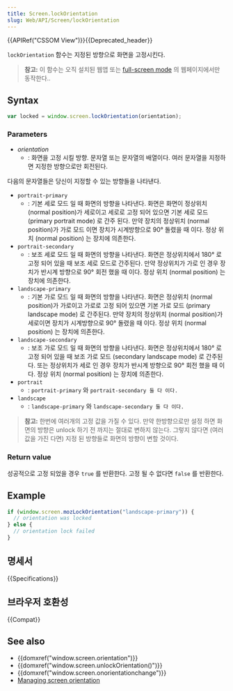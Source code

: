 ```yaml
---
title: Screen.lockOrientation
slug: Web/API/Screen/lockOrientation
---
```


{{APIRef("CSSOM View")}}{{Deprecated_header}}

`lockOrientation` 함수는 지정된 방향으로 화면을 고정시킨다.

> **참고:** 이 함수는 오직 설치된 웹앱 또는 [full-screen mode](/ko/docs/Web/Guide/DOM/Using_full_screen_mode) 의 웹페이지에서만 동작한다..

## Syntax

```js
var locked = window.screen.lockOrientation(orientation);
```

### Parameters

- _orientation_
  - : 화면을 고정 시킬 방향. 문자열 또는 문자열의 배열이다. 여러 문자열을 지정하면 지정한 방향으로만 회전된다.

다음의 문자열들은 당신이 지정할 수 있는 방향들을 나타낸다.

- `portrait-primary`
  - : 기본 세로 모드 일 때 화면의 방향을 나타낸다. 화면은 화면이 정상위치 (normal position)가 세로이고 세로로 고정 되어 있으면 기본 세로 모드 (primary portrait mode) 로 간주 된다. 만약 장치의 정상위치 (normal position)가 가로 모드 이면 장치가 시계방향으로 90° 돌렸을 때 이다. 정상 위치 (normal position) 는 장치에 의존한다.
- `portrait-secondary`
  - : 보조 세로 모드 일 때 화면의 방향을 나타낸다. 화면은 정상위치에서 180° 로 고정 되어 있을 때 보조 세로 모드로 간주된다. 만약 정상위치가 가로 인 경우 장치가 반시계 방향으로 90° 회전 했을 때 이다. 정상 위치 (normal position) 는 장치에 의존한다.
- `landscape-primary`
  - : 기본 가로 모드 일 때 화면의 방향을 나타낸다. 화면은 정상위치 (normal position)가 가로이고 가로로 고정 되어 있으면 기본 가로 모드 (primary landscape mode) 로 간주된다. 만약 장치의 정상위치 (normal position)가 세로이면 장치가 시계방향으로 90° 돌렸을 때 이다. 정상 위치 (normal position) 는 장치에 의존한다.
- `landscape-secondary`
  - : 보조 가로 모드 일 때 화면의 방향을 나타낸다. 화면은 정상위치에서 180° 로 고정 되어 있을 때 보조 가로 모드 (secondary landscape mode) 로 간주된다. 또는 정상위치가 세로 인 경우 장치가 반시계 방향으로 90° 회전 했을 때 이다. 정상 위치 (normal position) 는 장치에 의존한다.
- `portrait`
  - : `portrait-primary` 와 `portrait-secondary 둘 다 이다.`
- `landscape`
  - : `landscape-primary` 와 `landscape-secondary 둘 다 이다.`

> **참고:** 한번에 여러개의 고정 값을 가질 수 있다. 만약 한방향으로만 설정 하면 화면의 방향은 unlock 하기 전 까지는 절대로 변하지 않는다. 그렇지 않다면 (여러값을 가진 다면) 지정 된 방향들로 화면의 방향이 변할 것이다.

### Return value

성공적으로 고정 되었을 경우 `true` 를 반환한다. 고정 될 수 없다면 `false` 를 반환한다.

## Example

```js
if (window.screen.mozLockOrientation("landscape-primary")) {
  // orientation was locked
} else {
  // orientation lock failed
}
```

## 명세서

{{Specifications}}

## 브라우저 호환성

{{Compat}}

## See also

- {{domxref("window.screen.orientation")}}
- {{domxref("window.screen.unlockOrientation()")}}
- {{domxref("window.screen.onorientationchange")}}
- [Managing screen orientation](/ko/docs/Managing_screen_orientation)
